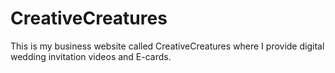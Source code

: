 # CreativeCreatures
This is my business website called CreativeCreatures where I provide digital wedding invitation videos and E-cards.
